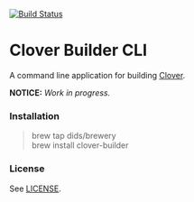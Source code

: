 [![Build Status](https://travis-ci.org/Dids/clover-builder-cli.svg?branch=master)](https://travis-ci.org/Dids/clover-builder-cli)

# Clover Builder CLI

A command line application for building [Clover](https://sourceforge.net/projects/cloverefiboot/).

**NOTICE:** _Work in progress._

### Installation

> brew tap dids/brewery  
> brew install clover-builder

### License

See [LICENSE](LICENSE).
